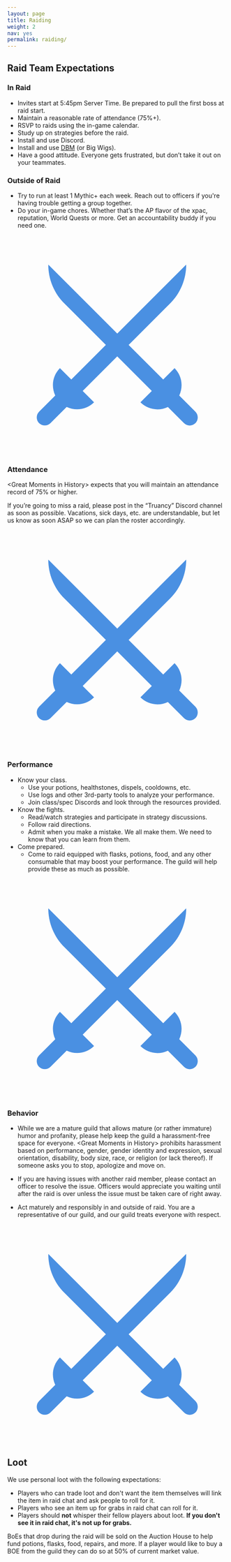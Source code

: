 ```yaml
---
layout: page
title: Raiding
weight: 2
nav: yes
permalink: raiding/
---
```


## Raid Team Expectations

### In Raid
- Invites start at 5:45pm Server Time. Be prepared to pull the first boss at raid start.
- Maintain a reasonable rate of attendance (75%+).
- RSVP to raids using the in-game calendar.
- Study up on strategies before the raid.
- Install and use Discord.
- Install and use [DBM](https://mods.curse.com/addons/wow/deadly-boss-mods) (or Big Wigs).
- Have a good attitude. Everyone gets frustrated, but don’t take it out on your teammates.

### Outside of Raid
- Try to run at least 1 Mythic+ each week. Reach out to officers if you're having trouble getting a group together.
- Do your in-game chores. Whether that’s the AP flavor of the xpac, reputation, World Quests or more. Get an accountability buddy if you need one.


<div class="astrodivider"><div class="astrodividermask"></div><span><i><svg height='100%' width='100%'  fill="#4A90E2" xmlns="http://www.w3.org/2000/svg" xmlns:xlink="http://www.w3.org/1999/xlink" version="1.1" x="0px" y="0px" viewBox="0 0 512 512" enable-background="new 0 0 512 512" xml:space="preserve"><path d="M438,411.3l-37.6-37.6c0.1-0.2,0.1-0.2,0.1-0.4c9.7-20.8,6.2-46.3-11-63.5L363,336.3l-80.5-80.5l96.6-96.6  c24-24,37.5-56.6,37.5-90.5L256,229.3L95.4,68.7c0,34,13.5,66.5,37.5,90.5l96.6,96.6L149,336.3l-26.5-26.5  c-17.2,17.2-20.7,42.7-11,63.5c0.1,0.2,0.1,0.2,0.1,0.4L74,411.3c-7.3,7.3-7.3,19.2,0,26.5c7.3,7.3,19.2,7.3,26.5,0l37.6-37.6  c0.2,0.1,0.2,0.1,0.4,0.1c20.8,9.7,46.3,6.2,63.5-11l-26.5-26.5l80.5-80.5l80.5,80.5L310,389.4c17.2,17.2,42.7,20.7,63.5,11  c0.1-0.1,0.2-0.1,0.4-0.1l37.6,37.6c7.3,7.3,19.2,7.3,26.5,0C445.3,430.5,445.3,418.6,438,411.3z"></path></svg></i></span></div>

### Attendance

&lt;Great Moments in History&gt; expects that you will maintain an attendance record of 75% or higher.

If you’re going to miss a raid, please post in the “Truancy” Discord channel as soon as possible. Vacations, sick days, etc. are understandable, but let us know as soon ASAP so we can plan the roster accordingly.

<div class="astrodivider"><div class="astrodividermask"></div><span><i><svg height='100%' width='100%'  fill="#4A90E2" xmlns="http://www.w3.org/2000/svg" xmlns:xlink="http://www.w3.org/1999/xlink" version="1.1" x="0px" y="0px" viewBox="0 0 512 512" enable-background="new 0 0 512 512" xml:space="preserve"><path d="M438,411.3l-37.6-37.6c0.1-0.2,0.1-0.2,0.1-0.4c9.7-20.8,6.2-46.3-11-63.5L363,336.3l-80.5-80.5l96.6-96.6  c24-24,37.5-56.6,37.5-90.5L256,229.3L95.4,68.7c0,34,13.5,66.5,37.5,90.5l96.6,96.6L149,336.3l-26.5-26.5  c-17.2,17.2-20.7,42.7-11,63.5c0.1,0.2,0.1,0.2,0.1,0.4L74,411.3c-7.3,7.3-7.3,19.2,0,26.5c7.3,7.3,19.2,7.3,26.5,0l37.6-37.6  c0.2,0.1,0.2,0.1,0.4,0.1c20.8,9.7,46.3,6.2,63.5-11l-26.5-26.5l80.5-80.5l80.5,80.5L310,389.4c17.2,17.2,42.7,20.7,63.5,11  c0.1-0.1,0.2-0.1,0.4-0.1l37.6,37.6c7.3,7.3,19.2,7.3,26.5,0C445.3,430.5,445.3,418.6,438,411.3z"></path></svg></i></span></div>

### Performance

- Know your class.
  - Use your potions, healthstones, dispels, cooldowns, etc.
  - Use logs and other 3rd-party tools to analyze your performance.
  - Join class/spec Discords and look through the resources provided.
- Know the fights.
  - Read/watch strategies and participate in strategy discussions.
  - Follow raid directions.
  - Admit when you make a mistake. We all make them. We need to know that you can learn from them.
- Come prepared.
  - Come to raid equipped with flasks, potions, food, and any other consumable that may boost your performance. The guild will help provide these as much as possible.

<div class="astrodivider"><div class="astrodividermask"></div><span><i><svg height='100%' width='100%'  fill="#4A90E2" xmlns="http://www.w3.org/2000/svg" xmlns:xlink="http://www.w3.org/1999/xlink" version="1.1" x="0px" y="0px" viewBox="0 0 512 512" enable-background="new 0 0 512 512" xml:space="preserve"><path d="M438,411.3l-37.6-37.6c0.1-0.2,0.1-0.2,0.1-0.4c9.7-20.8,6.2-46.3-11-63.5L363,336.3l-80.5-80.5l96.6-96.6  c24-24,37.5-56.6,37.5-90.5L256,229.3L95.4,68.7c0,34,13.5,66.5,37.5,90.5l96.6,96.6L149,336.3l-26.5-26.5  c-17.2,17.2-20.7,42.7-11,63.5c0.1,0.2,0.1,0.2,0.1,0.4L74,411.3c-7.3,7.3-7.3,19.2,0,26.5c7.3,7.3,19.2,7.3,26.5,0l37.6-37.6  c0.2,0.1,0.2,0.1,0.4,0.1c20.8,9.7,46.3,6.2,63.5-11l-26.5-26.5l80.5-80.5l80.5,80.5L310,389.4c17.2,17.2,42.7,20.7,63.5,11  c0.1-0.1,0.2-0.1,0.4-0.1l37.6,37.6c7.3,7.3,19.2,7.3,26.5,0C445.3,430.5,445.3,418.6,438,411.3z"></path></svg></i></span></div>

### Behavior
- While we are a mature guild that allows mature (or rather immature) humor and profanity, please help keep the guild a harassment-free space for everyone. &lt;Great Moments in History&gt; prohibits harassment based on performance, gender, gender identity and expression, sexual orientation, disability, body size, race, or religion (or lack thereof). If someone asks you to stop, apologize and move on.

- If you are having issues with another raid member, please contact an officer to resolve the issue. Officers would appreciate you waiting until after the raid is over unless the issue must be taken care of right away.

- Act maturely and responsibly in and outside of raid. You are a representative of our guild, and our guild treats everyone with respect.

<div class="astrodivider"><div class="astrodividermask"></div><span><i><svg height='100%' width='100%'  fill="#4A90E2" xmlns="http://www.w3.org/2000/svg" xmlns:xlink="http://www.w3.org/1999/xlink" version="1.1" x="0px" y="0px" viewBox="0 0 512 512" enable-background="new 0 0 512 512" xml:space="preserve"><path d="M438,411.3l-37.6-37.6c0.1-0.2,0.1-0.2,0.1-0.4c9.7-20.8,6.2-46.3-11-63.5L363,336.3l-80.5-80.5l96.6-96.6  c24-24,37.5-56.6,37.5-90.5L256,229.3L95.4,68.7c0,34,13.5,66.5,37.5,90.5l96.6,96.6L149,336.3l-26.5-26.5  c-17.2,17.2-20.7,42.7-11,63.5c0.1,0.2,0.1,0.2,0.1,0.4L74,411.3c-7.3,7.3-7.3,19.2,0,26.5c7.3,7.3,19.2,7.3,26.5,0l37.6-37.6  c0.2,0.1,0.2,0.1,0.4,0.1c20.8,9.7,46.3,6.2,63.5-11l-26.5-26.5l80.5-80.5l80.5,80.5L310,389.4c17.2,17.2,42.7,20.7,63.5,11  c0.1-0.1,0.2-0.1,0.4-0.1l37.6,37.6c7.3,7.3,19.2,7.3,26.5,0C445.3,430.5,445.3,418.6,438,411.3z"></path></svg></i></span></div>

## Loot

We use personal loot with the following expectations:
- Players who can trade loot and don't want the item themselves will link the item in raid chat and ask people to roll for it.
- Players who see an item up for grabs in raid chat can roll for it.
- Players should <strong>not</strong> whisper their fellow players about loot. <strong>If you don't see it in raid chat, it's not up for grabs.</strong>

BoEs that drop during the raid will be sold on the Auction House to help fund potions, flasks, food, repairs, and more. If a player would like to buy a BOE from the guild they can do so at 50% of current market value.